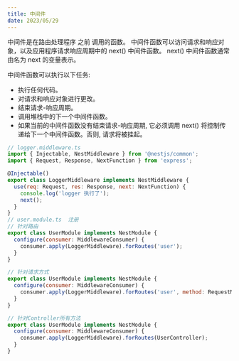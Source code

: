 ```yaml
---
title: 中间件
date: 2023/05/29
---
```


中间件是在路由处理程序 之前 调用的函数。 中间件函数可以访问请求和响应对象，以及应用程序请求响应周期中的 next() 中间件函数。 next() 中间件函数通常由名为 next 的变量表示。

中间件函数可以执行以下任务:

- 执行任何代码。
- 对请求和响应对象进行更改。
- 结束请求-响应周期。
- 调用堆栈中的下一个中间件函数。
- 如果当前的中间件函数没有结束请求-响应周期, 它必须调用 next() 将控制传递给下一个中间件函数。否则, 请求将被挂起。

```js
// logger.middleware.ts
import { Injectable, NestMiddleware } from '@nestjs/common';
import { Request, Response, NextFunction } from 'express';

@Injectable()
export class LoggerMiddleware implements NestMiddleware {
  use(req: Request, res: Response, next: NextFunction) {
    console.log('logger 执行了');
    next();
  }
}
// user.module.ts  注册
// 针对路由
export class UserModule implements NestModule {
  configure(consumer: MiddlewareConsumer) {
    consumer.apply(LoggerMiddleware).forRoutes('user');
  }
}

// 针对请求方式
export class UserModule implements NestModule {
  configure(consumer: MiddlewareConsumer) {
    consumer.apply(LoggerMiddleware).forRoutes('user', method: RequestMethod.GET);
  }
}

// 针对Controller所有方法
export class UserModule implements NestModule {
  configure(consumer: MiddlewareConsumer) {
    consumer.apply(LoggerMiddleware).forRoutes(UserController);
  }
}
```